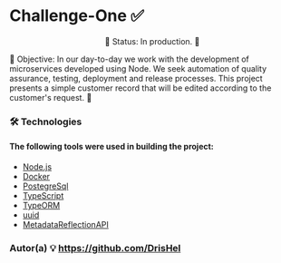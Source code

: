 # Challenge-One ✅ 


<p align="center">🚧 Status: In production. 🚧 </p>
<p align="justified">

🚀 Objective: In our day-to-day we work with the development of microservices developed using Node. We seek automation of quality assurance, testing, deployment and release processes. This project presents a simple customer record that will be edited according to the customer's request. 🚀  </p>

### 🛠 Technologies

<h4> The following tools were used in building the project: </h4>


- [Node.js](https://nodejs.org/en/)
- [Docker](https://docs.docker.com/desktop/windows/install/)
- [PostegreSql](https://www.postgresql.org/)
- [TypeScript](https://www.typescriptlang.org/)
- [TypeORM](https://typeorm.io/#/)
- [uuid](https://www.npmjs.com/package/uuid)
- [MetadataReflectionAPI](https://www.npmjs.com/package/reflect-metadata)


### Autor(a) 💡 https://github.com/DrisHel